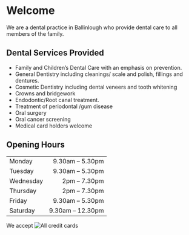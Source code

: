 # Welcome

We are a dental practice in Ballinlough who provide dental care to all
members of the family.
  
## Dental Services Provided

* Family and Children’s Dental Care with an emphasis on prevention.
* General Dentistry including cleanings/ scale and polish, fillings
  and dentures.
* Cosmetic Dentistry including dental veneers and tooth whitening
* Crowns and bridgework
* Endodontic/Root canal treatment.
* Treatment of periodontal /gum disease
* Oral surgery
* Oral cancer screening
* Medical card holders welcome

## Opening Hours

|             |                   |
|-------------|------------------:|
| Monday      |  9.30am –  5.30pm |
| Tuesday     |  9.30am –  5.30pm |
| Wednesday   |  2pm    –  7.30pm |
| Thursday    |  2pm    –  7.30pm |
| Friday      |  9.30am –  5.30pm |
| Saturday    |  9.30am – 12.30pm |

We accept ![All credit cards](/creditcards.png)
